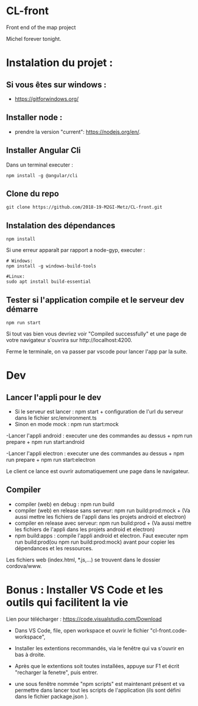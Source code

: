 # CL-front
Front end of the map project

Michel forever tonight.

# Instalation du projet : 

## Si vous êtes sur windows : 
- https://gitforwindows.org/

## Installer node : 
 - prendre la version "current": https://nodejs.org/en/.

## Installer Angular Cli 
Dans un terminal executer : 

~~~~
npm install -g @angular/cli	
~~~~

## Clone du repo

~~~~
git clone https://github.com/2018-19-M2GI-Metz/CL-front.git
~~~~

## Instalation des dépendances

~~~~
npm install
~~~~

Si une erreur apparaît par rapport a node-gyp, executer :
~~~~
# Windows: 
npm install -g windows-build-tools

#Linux:
sudo apt install build-essential

~~~~

## Tester si l'application compile et le serveur dev démarre
~~~~
npm run start
~~~~
Si tout vas bien vous devriez voir "Compiled successfully" et une page de votre navigateur s'ouvrira sur http://localhost:4200.

Ferme le terminale, on va passer par vscode pour lancer l'app par la suite.

# Dev 
## Lancer l'appli pour le dev 

- Si le serveur est lancer : npm start +
    configuration de l'url du serveur dans le fichier src/environment.ts
- Sinon en mode mock : npm run start:mock

-Lancer l'appli android : executer une des commandes au dessus + npm run prepare + npm run start:android

-Lancer l'appli electron : executer une des commandes au dessus + npm run prepare + npm run start:electron

Le client ce lance est ouvrir automatiquement une page dans le navigateur.

## Compiler 


- compiler (web) en debug : npm run build
- compiler (web) en release sans serveur: npm run build:prod:mock + 
(Va aussi mettre les fichiers de l'appli dans les projets android et electron)
- compiler en release avec serveur: npm run build:prod + 
(Va aussi mettre les fichiers de l'appli dans les projets android et electron)
- npm build:apps : compile l'appli android et electron. Faut executer npm run build:prod(ou npm run build:prod:mock) avant pour copier les dépendances et les ressources. 

Les fichiers web (index.html, *.js,...) se trouvent dans le dossier cordova/www.

# Bonus : Installer VS Code et les outils qui facilitent la vie

Lien pour télécharger : https://code.visualstudio.com/Download

- Dans VS Code, file, open workspace et ouvrir le fichier "cl-front.code-workspace",

- Installer les extentions recommandés, via le fenêtre qui va s'ouvrir en bas à droite.

- Après que le extentions soit toutes installées, appuye sur F1 et écrit "recharger la fenetre", puis entrer.
- une sous fenêtre nommée "npm scripts" est maintenant présent et va permettre dans lancer tout les scripts de l'application (ils sont défini dans le fichier package.json ).